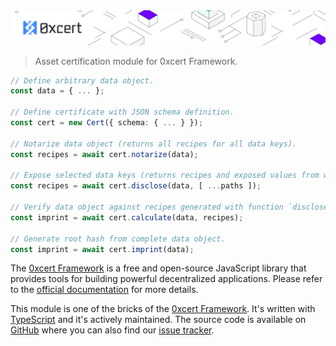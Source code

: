 <img src="https://github.com/0xcert/framework/raw/master/assets/cover-sub.png" />

> Asset certification module for 0xcert Framework.

```ts
// Define arbitrary data object.
const data = { ... };

// Define certificate with JSON schema definition.
const cert = new Cert({ schema: { ... } });

// Notarize data object (returns all recipes for all data keys).
const recipes = await cert.notarize(data);

// Expose selected data keys (returns recipes and exposed values from which an imprint can be calculated).
const recipes = await cert.disclose(data, [ ...paths ]);

// Verify data object against recipes generated with function `disclose` (if object is valid, an imprint is the root hash).
const imprint = await cert.calculate(data, recipes);

// Generate root hash from complete data object.
const imprint = await cert.imprint(data);
```

The [0xcert Framework](https://docs.0xcert.org) is a free and open-source JavaScript library that provides tools for building powerful decentralized applications. Please refer to the [official documentation](https://docs.0xcert.org) for more details.

This module is one of the bricks of the [0xcert Framework](https://docs.0xcert.org). It's written with [TypeScript](https://www.typescriptlang.org) and it's actively maintained. The source code is available on [GitHub](https://github.com/0xcert/framework) where you can also find our [issue tracker](https://github.com/0xcert/framework/issues).
